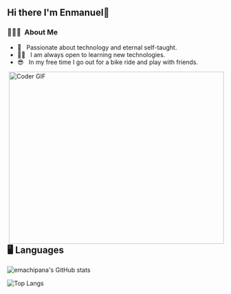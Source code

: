 <h2>Hi there I'm Enmanuel👋</h2>
<h3> 👨🏻‍💻 &nbsp;About Me </h3>

- 🧠 &nbsp; Passionate about technology and eternal self-taught.
- 👨‍💻 &nbsp; I am always open to learning new technologies.
- 😎 &nbsp; In my free time I go out for a bike ride and play with friends.

<img align="right" src="https://media.giphy.com/media/SWoSkN6DxTszqIKEqv/giphy.gif" alt="Coder GIF" width="500" height="400">

<h2>🖥 Languages</h2>

![emachipana's GitHub stats](https://github-readme-stats.vercel.app/api?username=emachipana&show_icons=true&theme=dracula)

![Top Langs](https://github-readme-stats.vercel.app/api/top-langs/?username=emachipana&layout=compact&theme=dracula)
